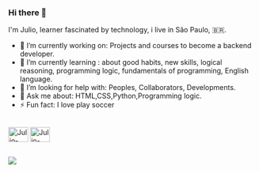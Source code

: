 ### Hi there 👋

I'm Julio, learner fascinated by technology, i live in São Paulo, 🇧🇷.

- 🔭 I’m currently working on: Projects and courses to become a backend developer.
- 🌱 I’m currently learning : about good habits, new skills, logical reasoning, programming logic, fundamentals of programming, English language.
- 🤔 I’m looking for help with: Peoples, Collaborators, Developments.
- 💬 Ask me about: HTML,CSS,Python,Programming logic.
- ⚡ Fun fact: I love play soccer

<div style="display: inline_block"><br>
  <img align="center" alt="Julio-Go" height="30" width="40" src="https://cdn.jsdelivr.net/gh/devicons/devicon/icons/go/go-original.svg">
  
  <img align="center" alt="Julio-Go" height="30" width="40" src="https://cdn.jsdelivr.net/gh/devicons/devicon/icons/go/go-original-wordmark.svg">
          
 
</div>
  
  
  
  
  ##
  <a href="https://twitter.com/scarcelli_julio" target="_blank"><img src="https://img.shields.io/badge/Twitter-1DA1F2?style=for-the-badge&logo=twitter&logoColor=white" target="_blank"></a>
  
</div>
